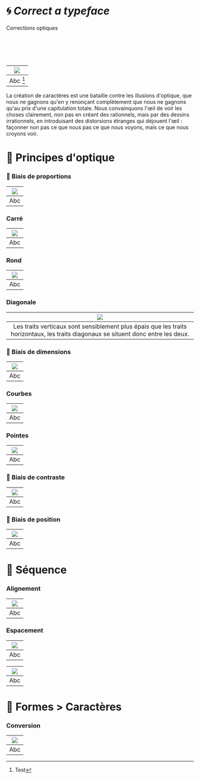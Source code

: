 # 🌀 *Correct a typeface*
  Corrections optiques
# &nbsp;

|![](links/Illusion.gif) |
|:---:|
| Abc [^1]           |

La création de caractères est une bataille contre les illusions d'optique, que nous ne gagnons qu'en y renonçant complètement que nous ne gagnons qu'au prix d'une capitulation totale. Nous convainquons l'œil de voir les choses clairement, non pas en créant des rationnels, mais par des dessins irrationnels, en introduisant des distorsions étranges qui déjouent l'œil : façonner non pas ce que nous pas ce que nous voyons, mais ce que nous croyons voir.

# 👀 Principes d'optique

### 🚨 Biais de proportions

|![](links/Contraste.gif) |
|:---:|
| Abc           |

### Carré

|![](links/Carre.gif) |
|:---:|
| Abc           |

### Rond

|![](links/Rond_format) |
|:---:|
| Abc           |

### Diagonale

|![](links/Compositions_lines.gif) |
|:---:|
| Les traits verticaux sont sensiblement plus épais que les traits horizontaux, les traits diagonaux se situent donc entre les deux.           |

### 🚨 Biais de dimensions

|![](links/Taille.gif) |
|:---:|
| Abc           |

### Courbes

|![](links/Rond.gif) |
|:---:|
| Abc          |

### Pointes

|![](links/Triangle.gif) |
|:---:|
| Abc           |

### 🚨 Biais de contraste

|![](links/Compositions_negatif.gif) |
|:---:|
| Abc           |

### 🚨 Biais de position

|![](links/Compositions_position.gif) |
|:---:|
| Abc           |

# 🚃 Séquence

### Alignement

|![](links/Compositions_alignement.gif) |
|:---:|
| Abc           |

### Espacement

|![](links/Spacing.gif) |
|:---:|
| Abc           |

|![](links/Espacement.gif) |
|:---:|
| Abc           |

# 🪩 Formes > Caractères

### Conversion

|![](links/Conversion.gif) |
|:---:|
| Abc           |

[^1]: Test
